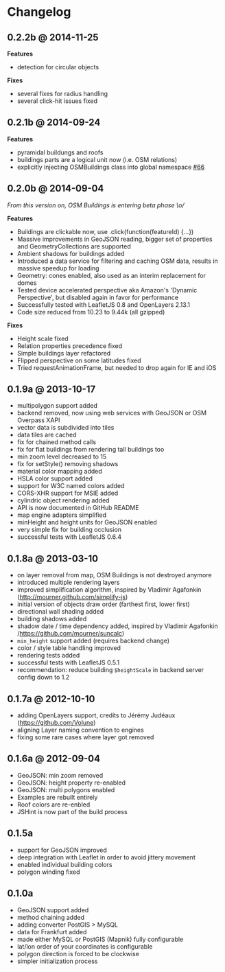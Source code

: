 # Changelog

## 0.2.2b @ 2014-11-25

**Features**

- detection for circular objects

**Fixes**

- several fixes for radius handling
- several click-hit issues fixed


## 0.2.1b @ 2014-09-24

**Features**

- pyramidal buildungs and roofs
- buildings parts are a logical unit now (i.e. OSM relations)
- explicitly injecting OSMBuildings class into global namespace [#66](https://github.com/kekscom/osmbuildings/issues/66)


## 0.2.0b @ 2014-09-04

*From this version on, OSM Buildings is entering beta phase \o/*

**Features**

- Buildings are clickable now, use .click(function(featureId) {...})
- Massive improvements in GeoJSON reading, bigger set of properties and GeometryCollections are supported
- Ambient shadows for buildings added
- Introduced a data service for filtering and caching OSM data, results in massive speedup for loading
- Geometry: cones enabled, also used as an interim replacement for domes
- Tested device accelerated perspective aka Amazon's 'Dynamic Perspective', but disabled again in favor for performance
- Successfully tested with LeafletJS 0.8 and OpenLayers 2.13.1
- Code size reduced from 10.23 to 9.44k (all gzipped)

**Fixes**

- Height scale fixed
- Relation properties precedence fixed
- Simple buildings layer refactored
- Flipped perspective on some latitudes fixed
- Tried requestAnimationFrame, but needed to drop again for IE and iOS


## 0.1.9a @ 2013-10-17

- multipolygon support added
- backend removed, now using web services with GeoJSON or OSM Overpass XAPI
- vector data is subdivided into tiles
- data tiles are cached
- fix for chained method calls
- fix for flat buildings from rendering tall buildings too
- min zoom level decreased to 15
- fix for setStyle() removing shadows
- material color mapping added
- HSLA color support added
- support for W3C named colors added
- CORS-XHR support for MSIE added
- cylindric object rendering added
- API is now documented in GitHub README
- map engine adapters simplified
- minHeight and height units for GeoJSON enabled
- very simple fix for building occlusion
- successful tests with LeafletJS 0.6.4


## 0.1.8a @ 2013-03-10

- on layer removal from map, OSM Buildings is not destroyed anymore
- introduced multiple rendering layers
- improved simplification algorithm, inspired by Vladimir Agafonkin (http://mourner.github.com/simplify-js)
- initial version of objects draw order (farthest first, lower first)
- directional wall shading added
- building shadows added
- shadow date / time dependency added, inspired by Vladimir Agafonkin /https://github.com/mourner/suncalc)
- `min_height` support added (requires backend change)
- color / style table handling improved
- rendering tests added
- successful tests with LeafletJS 0.5.1
- recommendation: reduce building `$heightScale` in backend server config down to 1.2


## 0.1.7a @ 2012-10-10

- adding OpenLayers support, credits to Jérémy Judéaux (https://github.com/Volune)
- aligning Layer naming convention to engines
- fixing some rare cases where layer got removed


## 0.1.6a @ 2012-09-04

- GeoJSON: min zoom removed
- GeoJSON: height property re-enabled
- GeoJSON: multi polygons enabled
- Examples are rebuilt entirely
- Roof colors are re-enbled
- JSHint is now part of the build process


## 0.1.5a

- support for GeoJSON improved
- deep integration with Leaflet in order to avoid jittery movement
- enabled individual building colors
- polygon winding fixed


## 0.1.0a

- GeoJSON support added
- method chaining added
- adding converter PostGIS > MySQL
- data for Frankfurt added
- made either MySQL or PostGIS (Mapnik) fully configurable
- lat/lon order of your coordinates is configurable
- polygon direction is forced to be clockwise
- simpler initialization process
